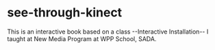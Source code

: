 # see-through-kinect
This is an interactive book based on a class --Interactive Installation-- I taught at New Media Program at WPP School, SADA.
